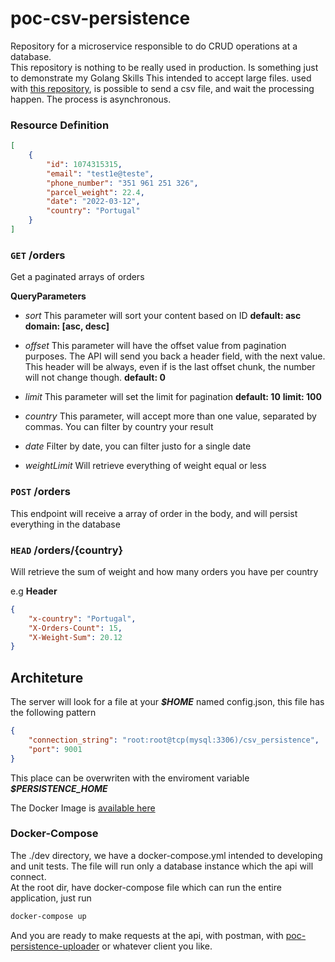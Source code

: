 # poc-csv-persistence
Repository for a microservice responsible to do CRUD operations at a database.  
This repository is nothing to be really used in production. Is something just to demonstrate my Golang Skills
This intended to accept large files. used with [this repository](https://github.com/VictorPrado99/poc-csv-uploader), is possible to send a csv file, and wait the processing happen. The process is asynchronous.  

### Resource Definition

```json
[
    {
        "id": 1074315315,
        "email": "test1e@teste",
        "phone_number": "351 961 251 326",
        "parcel_weight": 22.4,
        "date": "2022-03-12",
        "country": "Portugal"
    }
]
```

### `GET` /orders

Get a paginated arrays of orders

**QueryParameters**

- *sort*
  This parameter will sort your content based on ID
  **default: asc
  domain: [asc, desc]**

- *offset*
This parameter will have the offset value from pagination purposes. The API will send you back a header field, with the next value. This header will be always, even if is the last offset chunk, the number will not change though.
**default: 0**

- *limit*
This parameter will set the limit for pagination
**default: 10**
**limit: 100**

- *country*
This parameter, will accept more than one value, separated by commas. You can filter by country your result

- *date*
Filter by date, you can filter justo for a single date

- *weightLimit*
Will retrieve everything of weight equal or less

### `POST` /orders

This endpoint will receive a array of order in the body, and will persist everything in the database

### `HEAD` /orders/{country}

Will retrieve the sum of weight and how many orders you have per country

e.g
**Header**
```json
{
    "x-country": "Portugal",
    "X-Orders-Count": 15,
    "X-Weight-Sum": 20.12
}
```


## Architeture

The server will look for a file at your ***$HOME*** named config.json, this file has the following pattern

```json
{
    "connection_string": "root:root@tcp(mysql:3306)/csv_persistence",
    "port": 9001
}
```

This place can be overwriten with the enviroment variable ***$PERSISTENCE_HOME*** 

The Docker Image is [available here](https://hub.docker.com/repository/docker/victorprado99/poc-csv-persistence)
 
### Docker-Compose

The ./dev directory, we have a docker-compose.yml intended to developing and unit tests. The file will run only a database instance which the api will connect.  
At the root dir, have docker-compose file which can run the entire application, just run

```bash
docker-compose up
```

And you are ready to make requests at the api, with postman, with [poc-persistence-uploader](https://github.com/VictorPrado99/poc-csv-uploader) or whatever client you like.